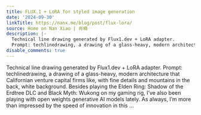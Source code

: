 ```yaml
---
title: FLUX.1 + LoRA for styled image generation
date: '2024-09-30'
linkTitle: https://nanx.me/blog/post/flux-lora/
source: Home on Nan Xiao | 肖楠
description: |-
  Technical line drawing generated by Flux1.dev + LoRA adapter.
  Prompt: techlinedrawing, a drawing of a glass-heavy, modern architecture that Californian venture capital firms like, with fine details and mountains in the back, white background. Besides playing the Elden Ring: Shadow of the Erdtree DLC and Black Myth: Wukong on my gaming rig, I’ve also been playing with open weights generative AI models lately. As always, I’m more than impressed by the speed of innovation in this ...
disable_comments: true
---
```

Technical line drawing generated by Flux1.dev + LoRA adapter.
Prompt: techlinedrawing, a drawing of a glass-heavy, modern architecture that Californian venture capital firms like, with fine details and mountains in the back, white background. Besides playing the Elden Ring: Shadow of the Erdtree DLC and Black Myth: Wukong on my gaming rig, I’ve also been playing with open weights generative AI models lately. As always, I’m more than impressed by the speed of innovation in this ...